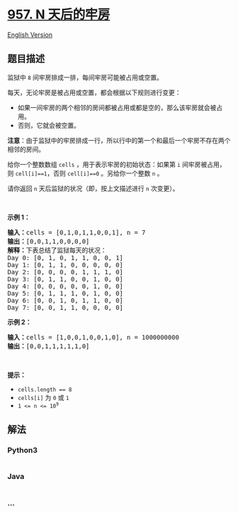 # [957. N 天后的牢房](https://leetcode.cn/problems/prison-cells-after-n-days)

[English Version](/solution/0900-0999/0957.Prison%20Cells%20After%20N%20Days/README_EN.md)

## 题目描述

<!-- 这里写题目描述 -->

<p>监狱中 <code>8</code> 间牢房排成一排，每间牢房可能被占用或空置。</p>

<p>每天，无论牢房是被占用或空置，都会根据以下规则进行变更：</p>

<ul>
	<li>如果一间牢房的两个相邻的房间都被占用或都是空的，那么该牢房就会被占用。</li>
	<li>否则，它就会被空置。</li>
</ul>

<p><strong>注意</strong>：由于监狱中的牢房排成一行，所以行中的第一个和最后一个牢房不存在两个相邻的房间。</p>

<p>给你一个整数数组 <code>cells</code> ，用于表示牢房的初始状态：如果第 <code>i</code> 间牢房被占用，则 <code>cell[i]==1</code>，否则 <code>cell[i]==0</code> 。另给你一个整数 <code>n</code> 。</p>

<p>请你返回 <code>n</code> 天后监狱的状况（即，按上文描述进行 <code>n</code> 次变更）。</p>

<p>&nbsp;</p>

<p><strong>示例 1：</strong></p>

<pre>
<strong>输入：</strong>cells = [0,1,0,1,1,0,0,1], n = 7
<strong>输出：</strong>[0,0,1,1,0,0,0,0]
<strong>解释：</strong>下表总结了监狱每天的状况：
Day 0: [0, 1, 0, 1, 1, 0, 0, 1]
Day 1: [0, 1, 1, 0, 0, 0, 0, 0]
Day 2: [0, 0, 0, 0, 1, 1, 1, 0]
Day 3: [0, 1, 1, 0, 0, 1, 0, 0]
Day 4: [0, 0, 0, 0, 0, 1, 0, 0]
Day 5: [0, 1, 1, 1, 0, 1, 0, 0]
Day 6: [0, 0, 1, 0, 1, 1, 0, 0]
Day 7: [0, 0, 1, 1, 0, 0, 0, 0]
</pre>

<p><strong>示例 2：</strong></p>

<pre>
<strong>输入：</strong>cells = [1,0,0,1,0,0,1,0], n = 1000000000
<strong>输出：</strong>[0,0,1,1,1,1,1,0]
</pre>

<p>&nbsp;</p>

<p><strong>提示：</strong></p>

<ul>
	<li><code>cells.length == 8</code></li>
	<li><code>cells[i]</code> 为 <code>0</code> 或 <code>1</code></li>
	<li><code>1 &lt;= n &lt;= 10<sup>9</sup></code></li>
</ul>

## 解法

<!-- 这里可写通用的实现逻辑 -->

<!-- tabs:start -->

### **Python3**

<!-- 这里可写当前语言的特殊实现逻辑 -->

```python

```

### **Java**

<!-- 这里可写当前语言的特殊实现逻辑 -->

```java

```

### **...**

```

```

<!-- tabs:end -->
